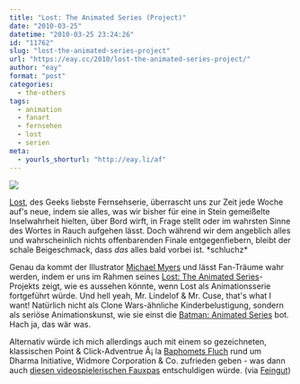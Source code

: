 ```yaml
---
title: "Lost: The Animated Series (Project)"
date: "2010-03-25"
datetime: "2010-03-25 23:24:26"
id: "11762"
slug: "lost-the-animated-series-project"
url: "https://eay.cc/2010/lost-the-animated-series-project/"
author: "eay"
format: "post"
categories:
  - the-others
tags:
  - animation
  - fanart
  - fernsehen
  - lost
  - serien
meta:
  - yourls_shorturl: "http://eay.li/af"
---
```


![](https://eay.cc/uploads/2010/lostanimated.gif)

[Lost](//eay.cc/tag/lost/), des Geeks liebste Fernsehserie, überrascht uns zur Zeit jede Woche auf's neue, indem sie alles, was wir bisher für eine in Stein gemeißelte Inselwahrheit hielten, über Bord wirft, in Frage stellt oder im wahrsten Sinne des Wortes in Rauch aufgehen lässt. Doch während wir dem angeblich alles und wahrscheinlich nichts offenbarenden Finale entgegenfiebern, bleibt der schale Beigeschmack, dass _das_ alles bald vorbei ist. \*schluchz\*

Genau da kommt der Illustrator [Michael Myers](http://www.drawsgood.com/) und lässt Fan-Träume wahr werden, indem er uns im Rahmen seines [Lost: The Animated Series](http://www.behance.net/Gallery/LOST-The-Animated-Series/448458)\-Projekts zeigt, wie es aussehen könnte, wenn Lost als Animationsserie fortgeführt würde. Und hell yeah, Mr. Lindelof & Mr. Cuse, that's what I want! Natürlich nicht als Clone Wars-ähnliche Kinderbelustigung, sondern als seriöse Animationskunst, wie sie einst die [Batman: Animated Series](http://en.wikipedia.org/wiki/Batman:_The_Animated_Series) bot. Hach ja, das wär was.

Alternativ würde ich mich allerdings auch mit einem so gezeichneten, klassischen Point & Click-Adventrue Ã¡ la [Baphomets Fluch](http://de.wikipedia.org/wiki/Baphomets_Fluch) rund um Dharma Initiative, Widmore Corporation & Co. zufrieden geben - was dann auch [diesen videospielerischen Fauxpas](//eay.cc/2008/lost-das-spiel/) entschuldigen würde. (via [Feingut](http://feingut.com/2010/03/25/lost-the-animated-series-project/))
